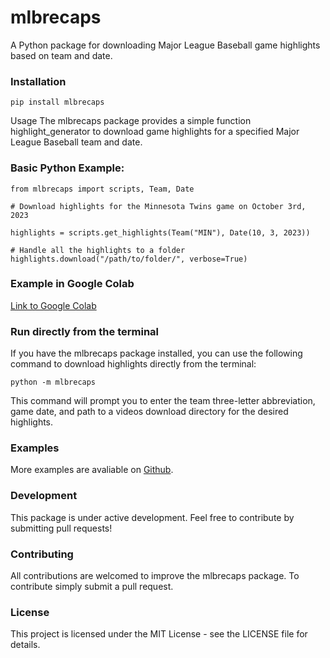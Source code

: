 # mlbrecaps

A Python package for downloading Major League Baseball game highlights based on team and date.

### Installation

```
pip install mlbrecaps
```

Usage
The mlbrecaps package provides a simple function highlight_generator to download game highlights for a specified Major League Baseball team and date.

### Basic Python Example:

```
from mlbrecaps import scripts, Team, Date

# Download highlights for the Minnesota Twins game on October 3rd, 2023

highlights = scripts.get_highlights(Team("MIN"), Date(10, 3, 2023))

# Handle all the highlights to a folder
highlights.download("/path/to/folder/", verbose=True)
```

### Example in Google Colab

[Link to Google Colab](https://colab.research.google.com/drive/1QdHi8rVwSTW14DeO-GAqwc5nU8v6EqH-?usp=sharing)

### Run directly from the terminal

If you have the mlbrecaps package installed, you can use the following command to download highlights directly from the terminal:

```
python -m mlbrecaps
```

This command will prompt you to enter the team three-letter abbreviation, game date, and path to a videos download directory for the desired highlights.

### Examples

More examples are avaliable on [Github](https://github.com/MrRedwing/MLB-Recaps).

### Development

This package is under active development. Feel free to contribute by submitting pull requests!

### Contributing

All contributions are welcomed to improve the mlbrecaps package. To contribute simply submit a pull request.

### License

This project is licensed under the MIT License - see the LICENSE file for details.
